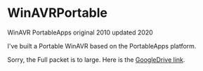 # WinAVRPortable
WinAVR PortableApps original 2010 updated 2020

I've built a Portable WinAVR based on the PortableApps platform.

Sorry, the Full packet is to large. Here is the [GoogleDrive link](https://drive.google.com/drive/folders/1kgI_uvzAiXdCOhhqvdL10Wtae6zpnI5q?usp=sharing).
